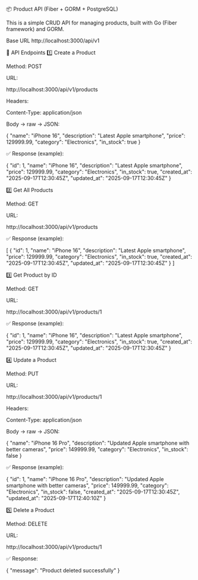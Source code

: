 📦 Product API (Fiber + GORM + PostgreSQL)

This is a simple CRUD API for managing products, built with Go (Fiber framework) and GORM.

Base URL
http://localhost:3000/api/v1

📌 API Endpoints
1️⃣ Create a Product

Method: POST

URL:

http://localhost:3000/api/v1/products


Headers:

Content-Type: application/json


Body → raw → JSON:

{
"name": "iPhone 16",
"description": "Latest Apple smartphone",
"price": 129999.99,
"category": "Electronics",
"in_stock": true
}


✅ Response (example):

{
"id": 1,
"name": "iPhone 16",
"description": "Latest Apple smartphone",
"price": 129999.99,
"category": "Electronics",
"in_stock": true,
"created_at": "2025-09-17T12:30:45Z",
"updated_at": "2025-09-17T12:30:45Z"
}

2️⃣ Get All Products

Method: GET

URL:

http://localhost:3000/api/v1/products


✅ Response (example):

[
{
"id": 1,
"name": "iPhone 16",
"description": "Latest Apple smartphone",
"price": 129999.99,
"category": "Electronics",
"in_stock": true,
"created_at": "2025-09-17T12:30:45Z",
"updated_at": "2025-09-17T12:30:45Z"
}
]

3️⃣ Get Product by ID

Method: GET

URL:

http://localhost:3000/api/v1/products/1


✅ Response (example):

{
"id": 1,
"name": "iPhone 16",
"description": "Latest Apple smartphone",
"price": 129999.99,
"category": "Electronics",
"in_stock": true,
"created_at": "2025-09-17T12:30:45Z",
"updated_at": "2025-09-17T12:30:45Z"
}

4️⃣ Update a Product

Method: PUT

URL:

http://localhost:3000/api/v1/products/1


Headers:

Content-Type: application/json


Body → raw → JSON:

{
"name": "iPhone 16 Pro",
"description": "Updated Apple smartphone with better cameras",
"price": 149999.99,
"category": "Electronics",
"in_stock": false
}


✅ Response (example):

{
"id": 1,
"name": "iPhone 16 Pro",
"description": "Updated Apple smartphone with better cameras",
"price": 149999.99,
"category": "Electronics",
"in_stock": false,
"created_at": "2025-09-17T12:30:45Z",
"updated_at": "2025-09-17T12:40:10Z"
}

5️⃣ Delete a Product

Method: DELETE

URL:

http://localhost:3000/api/v1/products/1


✅ Response:

{
"message": "Product deleted successfully"
}